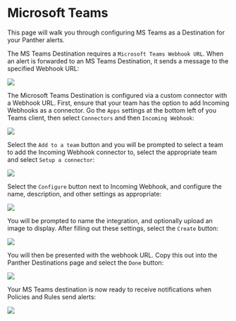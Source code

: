 # Microsoft Teams

This page will walk you through configuring MS Teams as a Destination for your Panther alerts.

The MS Teams Destination requires a `Microsoft Teams Webhook URL`. When an alert is forwarded to an MS Teams Destination, it sends a message to the specified Webhook URL:

![](<../../../.gitbook/assets/msteams-panther (7) (5) (4).png>)

The Microsoft Teams Destination is configured via a custom connector with a Webhook URL. First, ensure that your team has the option to add Incoming Webhooks as a connector. Go the `Apps` settings at the bottom left of you Teams client, then select `Connectors` and then `Incoming Webhook`:

![](<../../../.gitbook/assets/msteams1 (9) (7) (13).png>)

Select the `Add to a team` button and you will be prompted to select a team to add the Incoming Webhook connector to, select the appropriate team and select `Setup a connector`:

![](<../../../.gitbook/assets/msteams2 (13) (7) (1) (11).png>)

Select the `Configure` button next to Incoming Webhook, and configure the name, description, and other settings as appropriate:

![](<../../../.gitbook/assets/msteams3 (13) (6) (15).png>)

You will be prompted to name the integration, and optionally upload an image to display. After filling out these settings, select the `Create` button:

![](<../../../.gitbook/assets/msteams4 (13) (5) (14).png>)

You will then be presented with the webhook URL. Copy this out into the Panther Destinations page and select the `Done` button:

![](<../../../.gitbook/assets/msteams5 (12) (5) (12).png>)

Your MS Teams destination is now ready to receive notifications when Policies and Rules send alerts:

![](<../../../.gitbook/assets/msteams6 (12) (4) (1) (3).png>)
